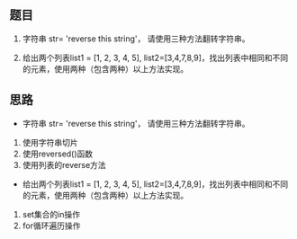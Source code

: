 ## 题目

1. 字符串 str= 'reverse this string'， 请使用三种方法翻转字符串。

2. 给出两个列表list1 = [1, 2, 3, 4, 5], list2=[3,4,7,8,9]，找出列表中相同和不同的元素，使用两种（包含两种）以上方法实现。



## 思路

- 字符串 str= 'reverse this string'， 请使用三种方法翻转字符串。

1. 使用字符串切片
2. 使用reversed()函数
3. 使用列表的reverse方法

- 给出两个列表list1 = [1, 2, 3, 4, 5], list2=[3,4,7,8,9]，找出列表中相同和不同的元素，使用两种（包含两种）以上方法实现。

1. set集合的in操作
2. for循环遍历操作